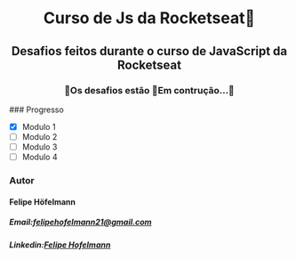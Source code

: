 <h1 align="center">Curso de Js da Rocketseat🚀</h1>
<h2 align="center"> Desafios feitos durante o curso de JavaScript da Rocketseat</h2>
<h3 align="center">🚧Os desafios estão 🚀Em contrução...🚧</h3>
### Progresso

- [x] Modulo 1
- [ ] Modulo 2
- [ ] Modulo 3
- [ ] Modulo 4
<h3>Autor</h3>
<h4>Felipe Höfelmann</h4>
<h5>Email:<a href="felipehofelmann21@gmail.com">felipehofelmann21@gmail.com</a></h5>
<h5>Linkedin:<a href="https://www.linkedin.com/in/felipe-hofelmann-33832b1a2/">Felipe Hofelmann</a></h5>
